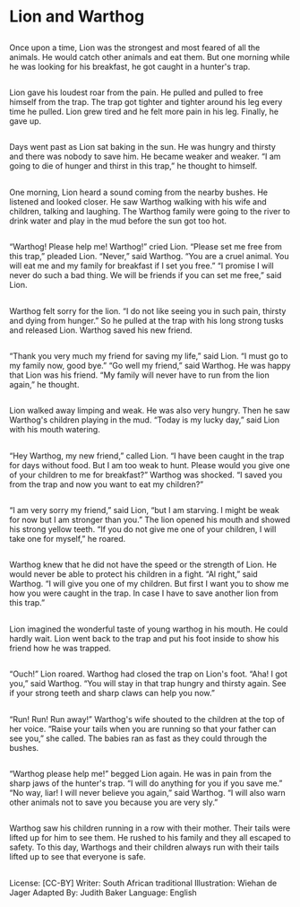 # Lion and Warthog

##
Once upon a time, Lion was the strongest and most
feared of all the animals.
He would catch other animals and eat them.
But one morning while he was looking for his
breakfast, he got caught in a hunter's trap.

##
Lion gave his loudest roar from the pain.
He pulled and pulled to free himself from the trap.
The trap got tighter and tighter around his leg every
time he pulled.
Lion grew tired and he felt more pain in his leg.
Finally, he gave up.

##
Days went past as Lion sat baking in the sun.
He was hungry and thirsty and there was nobody to
save him.
He became weaker and weaker.
“I am going to die of hunger and thirst in this trap,”
he thought to himself.

##
One morning, Lion heard a sound coming from the
nearby bushes.
He listened and looked closer.
He saw Warthog walking with his wife and children,
talking and laughing.
The Warthog family were going to the river to drink
water and play in the mud before the sun got too
hot.

##
“Warthog! Please help me! Warthog!” cried Lion.
“Please set me free from this trap,” pleaded Lion.
“Never,” said Warthog.
“You are a cruel animal. You will eat me and my
family for breakfast if I set you free.”
“I promise I will never do such a bad thing. We will be
friends if you can set me free,” said Lion.

##
Warthog felt sorry for the lion.
“I do not like seeing you in such
pain, thirsty and dying from
hunger.”
So he pulled at the trap with his
long strong tusks and released Lion.
Warthog saved his new friend.

##
“Thank you very much my friend for
saving my life,” said Lion. “I must
go to my family now, good bye.”
“Go well my friend,” said Warthog.
He was happy that Lion was his
friend. “My family will never have to
run from the lion again,” he
thought.

##
Lion walked away limping and
weak.
He was also very hungry.
Then he saw Warthog's children
playing in the mud.
“Today is my lucky day,” said Lion
with his mouth watering.

##
“Hey Warthog, my new friend,”
called Lion.
“I have been caught in the trap for
days without food. But I am too
weak to hunt.
Please would you give one of your
children to me for breakfast?”
Warthog was shocked.
“I saved you from the trap and now
you want to eat my children?”

##
“I am very sorry my friend,” said
Lion, “but I am starving.
I might be weak for now but I am
stronger than you.”
The lion opened his mouth and
showed his strong yellow teeth.
“If you do not give me one of your
children, I will take one for myself,”
he roared.

##
Warthog knew that he did not have the speed or the
strength of Lion.
He would never be able to protect his children in a
fight.
“Al right,” said Warthog.
“I will give you one of my children.
But first I want you to show me how you were caught
in the trap.
In case I have to save another lion from this trap.”

##
Lion imagined the wonderful taste
of young warthog in his mouth.
He could hardly wait.
Lion went back to the trap and put
his foot inside to show his friend
how he was trapped.

##
“Ouch!” Lion roared.
Warthog had closed the trap on
Lion's foot.
“Aha! I got you,” said Warthog.
“You will stay in that trap hungry
and thirsty again.
See if your strong teeth and sharp
claws can help you now.”

##
“Run! Run! Run away!” Warthog's
wife shouted to the children at the
top of her voice.
“Raise your tails when you are
running so that your father can see
you,” she called.
The babies ran as fast as they could
through the bushes.

##
“Warthog please help me!” begged Lion again.
He was in pain from the sharp jaws of the hunter's
trap.
“I will do anything for you if you save me.”
“No way, liar! I will never believe you again,” said
Warthog.
“I will also warn other animals not to save you
because you are very sly.”

##
Warthog saw his children running in a row with their
mother.
Their tails were lifted up for him to see them.
He rushed to his family and they all escaped to
safety.
To this day, Warthogs and their children always run
with their tails lifted up to see that everyone is safe.

##
License: [CC-BY]
Writer: South African traditional
Illustration: Wiehan de Jager
Adapted By: Judith Baker
Language: English
